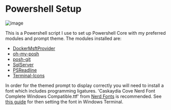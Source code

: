 # Powershell Setup

![image](https://user-images.githubusercontent.com/23397871/162536664-ed483df1-0eb7-418b-87e3-5b130a21fb42.png)

This is a Powershell script I use to set up Powershell Core with my preferred modules and prompt theme. The modules installed are:
- [DockerMsftProvider](https://github.com/OneGet/MicrosoftDockerProvider)
- [oh-my-posh](https://ohmyposh.dev/)
- [posh-git](https://github.com/dahlbyk/posh-git)
- [SqlServer](https://www.powershellgallery.com/packages/SqlServer)
- [PSReadline](https://www.powershellgallery.com/packages/PSReadLine) 
- [Terminal-Icons](https://github.com/devblackops/Terminal-Icons)

In order for the themed prompt to display correctly you will need to install a font which includes programming ligatures. 'Caskaydia Cove Nerd Font Complete Windows Compatible.ttf' from [Nerd Fonts](https://www.nerdfonts.com/font-downloads) is recommended. See [this guide](https://www.get-itsolutions.com/windows-terminal-change-font/) for then setting the font in Windows Terminal. 
